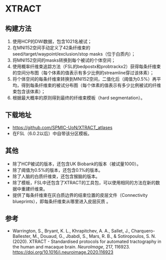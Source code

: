 # XTRACT

## 构建方法

1. 使用HCP的DWI数据，包含1021名被试；
2. 在MNI152空间手动定义了42条纤维束的seed/target/waypoint/exclusion/stop masks（位于白质内）；
3. 将MNI152空间的masks转换到每个被试的个体空间；
4. 使用概率纤维束追踪方法（FSL的bedpostx和probtrackx2）获得每条纤维束的空间分布图（每个体素的值表示有多少比例的streamline穿过该体素）；
5. 将个体空间的每条纤维束转换到MNI152空间，二值化后（阈值为0.5%）再平均，得到每条纤维束的被试分布图（每个体素的值表示有多少比例被试的纤维束包含该体素）；
6. 根据最大概率的原则得到最终的纤维束模板（hard segmentation）。

## 下载地址

* <https://github.com/SPMIC-UoN/XTRACT_atlases>
* 在FSL（6.0.2以后）中自带该分区模板。

## 其他

* 除了HCP被试的版本，还包含UK Biobank的版本（被试量1000）。
* 除了阈值为0.5%的版本，还包含0.1%的版本。
* 除了人脑的白质纤维束，还包含猴脑的版本。
* 除了模板，FSL中还包含了XTRACT的工具包，可以使用相同的方法在新的数据中重建纤维束。
* 提供了每条纤维束在灰白质边界的结束位置的皮层文件（Connectivity blueprints），即每条纤维束从哪里进入皮层灰质 。

## 参考

* Warrington, S., Bryant, K. L., Khrapitchev, A. A., Sallet, J., Charquero-Ballester, M., Douaud, G., Jbabdi, S., Mars, R. B., & Sotiropoulos, S. N. (2020). XTRACT - Standardised protocols for automated tractography in the human and macaque brain. *NeuroImage*, 217, 116923. https://doi.org/10.1016/j.neuroimage.2020.116923
